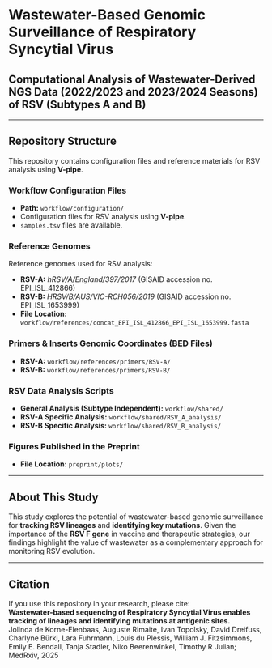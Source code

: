 # Wastewater-Based Genomic Surveillance of Respiratory Syncytial Virus

## Computational Analysis of Wastewater-Derived NGS Data (2022/2023 and 2023/2024 Seasons) of RSV (Subtypes A and B)

---

## Repository Structure  
This repository contains configuration files and reference materials for RSV analysis using **V-pipe**.

### Workflow Configuration Files  
- **Path:** `workflow/configuration/`  
- Configuration files for RSV analysis using **V-pipe**.  
- `samples.tsv` files are available.

### Reference Genomes  
Reference genomes used for RSV analysis:
- **RSV-A:** *hRSV/A/England/397/2017* (GISAID accession no. EPI_ISL_412866)  
- **RSV-B:** *HRSV/B/AUS/VIC-RCH056/2019* (GISAID accession no. EPI_ISL_1653999)  
- **File Location:** `workflow/references/concat_EPI_ISL_412866_EPI_ISL_1653999.fasta`

### Primers & Inserts Genomic Coordinates (BED Files)  
- **RSV-A:** `workflow/references/primers/RSV-A/`  
- **RSV-B:** `workflow/references/primers/RSV-B/`  

### RSV Data Analysis Scripts  
- **General Analysis (Subtype Independent):** `workflow/shared/`  
- **RSV-A Specific Analysis:** `workflow/shared/RSV_A_analysis/`  
- **RSV-B Specific Analysis:** `workflow/shared/RSV_B_analysis/`  

### Figures Published in the Preprint  
- **File Location:** `preprint/plots/`

---

## About This Study  
This study explores the potential of wastewater-based genomic surveillance for **tracking RSV lineages** and **identifying key mutations**. Given the importance of the **RSV F gene** in vaccine and therapeutic strategies, our findings highlight the value of wastewater as a complementary approach for monitoring RSV evolution.

---

## Citation  
If you use this repository in your research, please cite:  
**Wastewater-based sequencing of Respiratory Syncytial Virus enables tracking of lineages and identifying mutations at antigenic sites.**  
Jolinda de Korne-Elenbaas, Auguste Rimaite, Ivan Topolsky, David Dreifuss, Charlyne Bürki, Lara Fuhrmann, Louis du Plessis, William J. Fitzsimmons, Emily E. Bendall, Tanja Stadler, Niko Beerenwinkel, Timothy R Julian; MedRxiv, 2025
